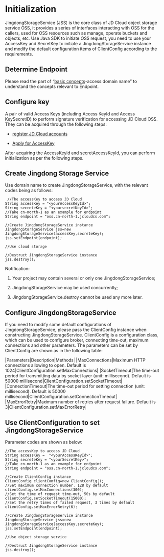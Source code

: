 # Initialization

JingdongStorageService (JSS) is the core class of JD Cloud object storage service OSS, it provides a series of interfaces interacting with OSS for the callers, used for OSS resources such as manage, operate buckets and objects, etc. Use Java SDK to initiate OSS request, you need to use your AccessKey and SecretKey to initiate a JingdongStorageService instance and modify the default configuration items of ClientConfig according to the requirements.

## Determine Endpoint

Please read the part of “[basic concepts](../../API-Reference/Introduction/Basic-Concepts.md)-access domain name” to understand the concepts relevant to Endpoint.

## Configure key

A pair of valid Access Keys (including Access KeyId and Access KeySecretID) to perform signature verification for accessing JD Cloud OSS. They can be acquired through the following steps:

* [register JD Cloud accounts](https://uc.jdcloud.com/reg?returnUrl=http%3A%2F%2Fwww.jdcloud.com%2Findex)

* [Apply for AccessKey](https://uc.jdcloud.com/accesskey/index)

After acquiring the AccessKeyId and secretAccessKeyId, you can perform initialization as per the following steps.

## Create Jingdong Storage Service

Use domain name to create JingdongStorageService, with the relevant codes being as follows:
```
 //The accessKey to access JD Cloud  
String accessKey = "<yourAccessKeyId>";  
String secreteKey = "<yoursecretKeyId>";    
//Take cn-north-1 as an example for endpoint  
String endpoint = "oss.cn-north-1.jcloudcs.com";  
 
//Create JingdongStorageService instance  
JingdongStorageService jss=new JingdongStorageService(accessKey,secreteKey);
jss.setEndpoint(endpoint);  
  
//Use cloud storage  
  
//Destruct JingdongStorageService instance  
jss.destroy();
```
Notification:

1. Your project may contain several or only one JingdongStorageService;

2. JingdongStorageService may be used concurrently;

3. JingdongStorageService.destroy cannot be used any more later.

## Configure JingdongStorageService

If you need to modify some default configurations of JingdongStorageService, please pass the ClientConfig instance when constructing JingdongStorageService. ClientConfig is a configuration class, which can be used to configure broker, connecting time-out, maximum connections and other parameters. The parameters can be set by ClientConfig are shown as in the following table:

|Parameters|Description|Methods|
|MaxConnections|Maximum HTTP connections allowing to open. Default is 1024|ClientConfiguration.setMaxConnections|
|SocketTimeout|The time-out period for transmitting data by socket layer (unit: millisecond). Default is 50000 millisecond|ClientConfiguration.setSocketTimeout|
|ConnectionTimeout|The time-out period for setting connection (unit: millisecond). Default is 50000 millisecond|ClientConfiguration.setConnectionTimeout|
|MaxErrorRetry|Maximum number of retries after request failure. Default is 3|ClientConfiguration.setMaxErrorRetry|

## Use ClientConfiguration to set JingdongStorageService

Parameter codes are shown as below:
```
//The accessKey to access JD Cloud  
String accessKey =  "<yourAccessKeyId>";  
String secreteKey = "<yourSecretKey>";   
//Take cn-north-1 as an example for endpoint  
String endpoint = "oss.cn-north-1.jcloudcs.com";  
 
//Create ClientConfig instance  
ClientConfig clientConfig=new ClientConfig();  
//Set maximum connection number, 128 by default  
clientConfig.setMaxConnections(300);  
//Set the time of request time-out, 50s by default  
clientConfig.setSocketTimeout(15000);  
//Set the retry times of failed request, 3 times by default  
clientConfig.setMaxErrorRetry(6);  

//Create JingdongStorageService instance  
JingdongStorageService jss=new JingdongStorageService(accessKey,secreteKey);
jss.setEndpoint(endpoint);  
 
//Use object storage service
  
//Destruct JingdongStorageService instance  
jss.destroy();
```
